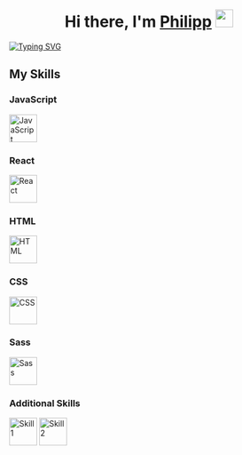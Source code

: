 <h1 align="center">Hi there, I'm <a href="" target="_blank">Philipp</a> 
<img src="https://github.com/blackcater/blackcater/raw/main/images/Hi.gif" height="32"/></h1>
<a href="https://git.io/typing-svg"><img src="https://readme-typing-svg.demolab.com?font=Fira+Code&weight=500&pause=1000&width=435&lines=frontend+developer" alt="Typing SVG" /></a>

## My Skills

### JavaScript
<img src="https://example.com/javascript.png" alt="JavaScript" width="50" />

### React
<img src="https://example.com/react.png" alt="React" width="50" />

### HTML
<img src="https://example.com/html.png" alt="HTML" width="50" />

### CSS
<img src="https://example.com/css.png" alt="CSS" width="50" />

### Sass
<img src="https://example.com/sass.png" alt="Sass" width="50" />

### Additional Skills
<img src="https://example.com/skill1.png" alt="Skill 1" width="50" />
<img src="https://example.com/skill2.png" alt="Skill 2" width="50" />
